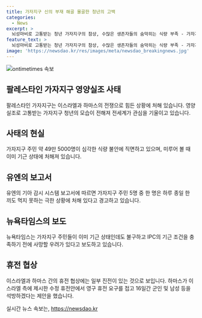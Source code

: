 ```yaml
---
title: 가자지구 신의 부재 해골 몰골한 청년의 고백
categories:
  - News
excerpt: >
  뇌성마비로 고통받는 청년 가자지구의 참상, 수많은 생존자들의 숨막히는 식량 부족 - 가자지구에서 극심한 기근과 영양실조가 주민들을 괴롭히고 있다. 21세 청년의 모습을 통해 심각한 상황이 드러나고, 주민들은 후원금으로 생필품을 받아 살아가고 있다. 유엔의 보고서에 따르면 가자지구 주민 약 49만 5000명이 식량 부족에 직면해있으며, NYT는 이미 기근을 겪고 있다고 전했다. 이스라엘과 하마스의 휴전 협상에는 일부 진전이 있었고, 미국과 이스라엘에서는 휴전을 위한 중요 돌파구를 찾을 수 있을 것으로 보인다.
feature_text: >
  뇌성마비로 고통받는 청년 가자지구의 참상, 수많은 생존자들의 숨막히는 식량 부족 - 가자지구에서 극심한 기근과 영양실조가 주민들을 괴롭히고 있다. 21세 청년의 모습을 통해 심각한 상황이 드러나고, 주민들은 후원금으로 생필품을 받아 살아가고 있다. 유엔의 보고서에 따르면 가자지구 주민 약 49만 5000명이 식량 부족에 직면해있으며, NYT는 이미 기근을 겪고 있다고 전했다. 이스라엘과 하마스의 휴전 협상에는 일부 진전이 있었고, 미국과 이스라엘에서는 휴전을 위한 중요 돌파구를 찾을 수 있을 것으로 보인다.
image: 'https://newsdao.kr/res/images/meta/newsdao_breakingnews.jpg'
---
```


<p><img src="https://newsdao.kr/res/images/meta/newsdao_breakingnews.jpg" alt="ontimetimes 속보" /></p>

<h2 data-ke-size="size26">팔레스타인 가자지구 영양실조 사태</h2>

<p data-ke-size="size16">팔레스타인 가자지구는 이스라엘과 하마스의 전쟁으로 힘든 상황에 처해 있습니다. 영양실조로 고통받는 가자지구 청년의 모습이 전해져 전세계가 관심을 기울이고 있습니다.</p>

<h2 data-ke-size="size24">사태의 현실</h2>

<p data-ke-size="size16">가자지구 주민 약 49만 5000명이 심각한 식량 불안에 직면하고 있으며, 미루어 볼 때 이미 기근 상태에 처해져 있습니다.</p>

<h2 data-ke-size="size24">유엔의 보고서</h2>

<p data-ke-size="size16">유엔의 기아 감시 시스템 보고서에 따르면 가자지구 주민 5명 중 한 명은 하루 종일 한 끼도 먹지 못하는 극한 상황에 처해 있다고 경고하고 있습니다.</p>

<h2 data-ke-size="size24">뉴욕타임스의 보도</h2>

<p data-ke-size="size16">뉴욕타임스는 가자지구 주민들이 이미 기근 상태인데도 불구하고 IPC의 기근 조건을 충족하기 전에 사망할 우려가 있다고 보도하고 있습니다.</p>

<h2 data-ke-size="size24">휴전 협상</h2>

<p data-ke-size="size16">이스라엘과 하마스 간의 휴전 협상에는 일부 진전이 있는 것으로 보입니다. 하마스가 이스라엘 측에 제시한 수정 휴전안에서 영구 휴전 요구를 접고 16일간 군인 및 남성 등을 석방하겠다는 제안을 했습니다.</p>
실시간 뉴스 속보는, <a href="https://newsdao.kr" rel="dofollow">https://newsdao.kr</a>


